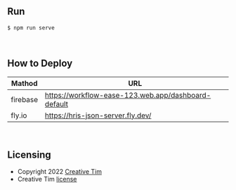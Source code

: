 
## Run
```bash
$ npm run serve
```
<Br>

## How to Deploy
|Mathod|URL|
|---|---|
|firebase|https://workflow-ease-123.web.app/dashboard-default|
|fly.io|https://hris-json-server.fly.dev/|
<Br>

## Licensing

- Copyright 2022 [Creative Tim](https://www.creative-tim.com?ref=readme-vad)
- Creative Tim [license](https://www.creative-tim.com/license?ref=readme-vad)
